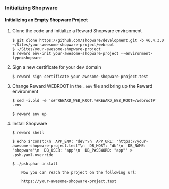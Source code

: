 ### Initializing Shopware

#### Initializing an Empty Shopware Project

1. Clone the code and initialize a Reward Shopware environment

    ``` shell
    $ git clone https://github.com/shopware/development.git -b v6.4.3.0 ~/Sites/your-awesome-shopware-project/webroot
    $ ~/Sites/your-awesome-shopware-project
    $ reward env-init your-awesome-shopware-project --environment-type=shopware
    ```

2. Sign a new certificate for your dev domain

    ``` shell
    $ reward sign-certificate your-awesome-shopware-project.test
    ```

3. Change Reward WEBROOT in the `.env` file and bring up the Reward environment

    ``` shell
    $ sed -i.old -e 's#^REWARD_WEB_ROOT.*#REWARD_WEB_ROOT=/webroot#' .env

    $ reward env up
    ```

4. Install Shopware

    ``` shell
    $ reward shell

    $ echo $'const:\n  APP_ENV: "dev"\n  APP_URL: "https://your-awesome-shopware-project.test"\n  DB_HOST: "db"\n  DB_NAME: "shopware"\n  DB_USER: "app"\n  DB_PASSWORD: "app"' > .psh.yaml.override

    $ ./psh.phar install
    ```

    ``` ...note::
        Now you can reach the project on the following url:

        https://your-awesome-shopware-project.test
    ```
